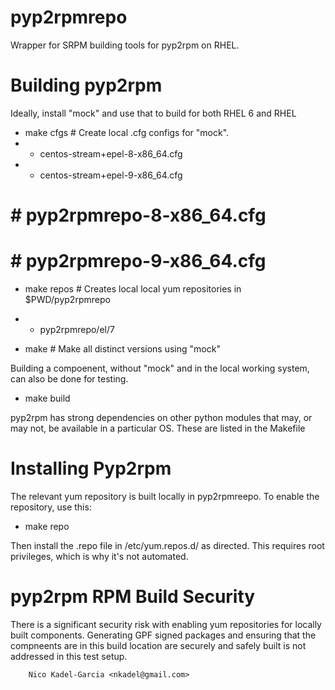 pyp2rpmrepo
==========

Wrapper for SRPM building tools for pyp2rpm on RHEL.

Building pyp2rpm
===============

Ideally, install "mock" and use that to build for both RHEL 6 and RHEL

* make cfgs # Create local .cfg configs for "mock".
* * centos-stream+epel-8-x86_64.cfg
* * centos-stream+epel-9-x86_64.cfg
# # pyp2rpmrepo-8-x86_64.cfg
# # pyp2rpmrepo-9-x86_64.cfg

* make repos # Creates local local yum repositories in $PWD/pyp2rpmrepo
* * pyp2rpmrepo/el/7

* make # Make all distinct versions using "mock"

Building a compoenent, without "mock" and in the local working system,
can also be done for testing.

* make build

pyp2rpm has strong dependencies on other python modules that may, or may not,
be available in a particular OS. These are listed in the Makefile

Installing Pyp2rpm
=================

The relevant yum repository is built locally in pyp2rpmreepo. To enable the repository, use this:

* make repo

Then install the .repo file in /etc/yum.repos.d/ as directed. This
requires root privileges, which is why it's not automated.

pyp2rpm RPM Build Security
====================

There is a significant security risk with enabling yum repositories
for locally built components. Generating GPF signed packages and
ensuring that the compneents are in this build location are securely
and safely built is not addressed in this test setup.

		Nico Kadel-Garcia <nkadel@gmail.com>
